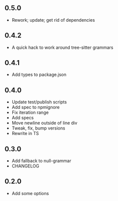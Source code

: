 ## 0.5.0

-   Rework; update; get rid of dependencies

## 0.4.2

-   A quick hack to work around tree-sitter grammars

## 0.4.1

-   Add types to package.json

## 0.4.0

-   Update test\/publish scripts
-   Add spec to npmignore
-   Fix iteration range
-   Add specs
-   Move newline outside of line div
-   Tweak, fix, bump versions
-   Rewrite in TS

## 0.3.0

-   Add fallback to null-grammar
-   CHANGELOG

## 0.2.0

-   Add some options
